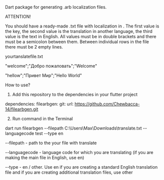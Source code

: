Dart package for generating .arb localization files.

ATTENTION!

You should have a ready-made .txt file with localization in . The first value is the key, the second value is the translation in another language, the third value is the text in English.
All values ​​must be in double brackets and there must be a semicolon between them.
Between individual rows in the file there must be 2 empty lines.

yourtanslatefile.txt

"welcome";"Добро пожаловать";"Welcome"


"hellow";"Привет Мир";"Hello World"


How to use?

1. Add this repository to the dependencies in your flutter project

dependencies:
  filearbgen:
    git:
      url: https://github.com/Chewbacca-14/filearbgen.git

2. Run command in the Terminal

dart run filearbgen --filepath C:\Users\Max\Downloads\translate.txt --languagecode test --type en

--filepath - path to the your file with translate

--languagecode - language code for which you are translating (if you are making the main file in English, use en)

--type - en / other. Use en if you are creating a standard English translation file and if you are creating additional translation files, use other
